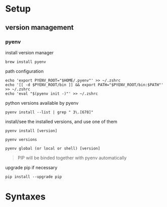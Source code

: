 # Setup
## version management
### pyenv
install version manager
```
brew install pyenv
```

path configuration
```
echo 'export PYENV_ROOT="$HOME/.pyenv"' >> ~/.zshrc
echo '[[ -d $PYENV_ROOT/bin ]] && export PATH="$PYENV_ROOT/bin:$PATH"' >> ~/.zshrc
echo 'eval "$(pyenv init -)"' >> ~/.zshrc
```

python versions available by pyenv
```
pyenv install --list | grep " 3\.[678]"
```

install/see the installed versions, and use one of them
```
pyenv install [version]

pyenv versions

pyenv global (or local or shell) [version]
```
> PIP will be binded together with pyenv automatically

upgrade pip if necessary
```
pip install --upgrade pip
```

# Syntaxes
